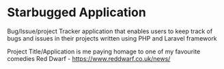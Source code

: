 # Starbugged Application
 Bug/Issue/project Tracker application that enables users to keep track of bugs and issues in their projects written using PHP and Laravel framework 
 
 Project Title/Application is me paying homage to one of my favourite comedies Red Dwarf - https://www.reddwarf.co.uk/news/
